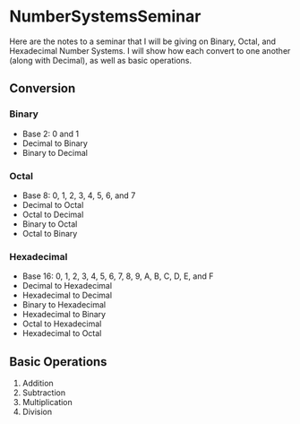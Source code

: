 # NumberSystemsSeminar
Here are the notes to a seminar that I will be giving on Binary, Octal, and Hexadecimal Number Systems. I will show how each convert to one another (along with Decimal), as well as basic operations.

## Conversion
### Binary
* Base 2: 0 and 1
* Decimal to Binary
* Binary to Decimal

### Octal
* Base 8: 0, 1, 2, 3, 4, 5, 6, and 7
* Decimal to Octal
* Octal to Decimal
* Binary to Octal
* Octal to Binary

### Hexadecimal
* Base 16: 0, 1, 2, 3, 4, 5, 6, 7, 8, 9, A, B, C, D, E, and F
* Decimal to Hexadecimal
* Hexadecimal to Decimal
* Binary to Hexadecimal
* Hexadecimal to Binary
* Octal to Hexadecimal
* Hexadecimal to Octal

## Basic Operations
1. Addition
2. Subtraction
3. Multiplication
4. Division
